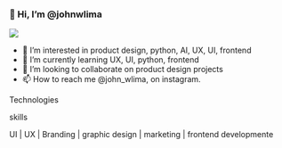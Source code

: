### 👋 Hi, I’m @johnwlima

<picture>
  <source
    srcset="https://github-readme-stats.vercel.app/api?username=johnwlima&show_icons=true&theme=dark"
    media="(prefers-color-scheme: dark)"
  />
  <source
    srcset="https://github-readme-stats.vercel.app/api?username=johnwlima&show_icons=true"
    media="(prefers-color-scheme: light), (prefers-color-scheme: no-preference)"
  />
  <img src="https://github-readme-stats.vercel.app/api?username=johnwlima&show_icons=true" />
</picture>

- 👀 I’m interested in product design, python, AI, UX, UI, frontend
- 🌱 I’m currently learning UX, UI, python, frontend
- 💞️ I’m looking to collaborate on product design projects
- 📫 How to reach me @john_wlima, on instagram.


Technologies



skills

UI | UX | Branding | graphic design | marketing | frontend developmente
